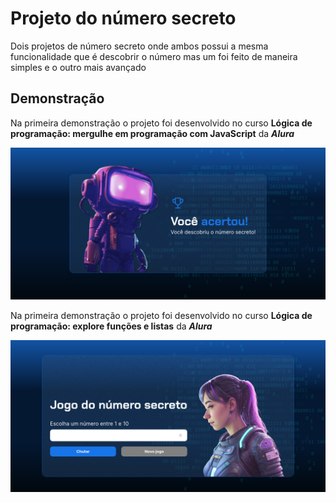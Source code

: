 # Projeto do número secreto

Dois projetos de número secreto onde ambos possui a mesma funcionalidade que é descobrir o número mas um foi feito de maneira simples e o outro mais avançado

## Demonstração

Na primeira demonstração o projeto foi desenvolvido no curso **Lógica de programação: mergulhe em programação com JavaScript** da ***Alura***

![Jogo número secreto](./Projetos_numero_secreto/logica-js-projeto_inicial/img/printTela.png)

Na primeira demonstração o projeto foi desenvolvido no curso **Lógica de programação: explore funções e listas** da ***Alura***

![Jogo número secreto2](./Projetos_numero_secreto/js-curso-2/img/printDeTela.png)
